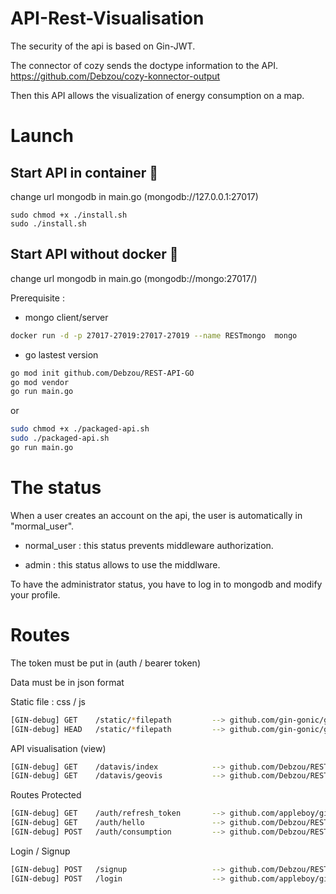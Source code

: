 # API-Rest-Visualisation

The security of the api is based on Gin-JWT.

The connector of cozy sends the doctype information to the API. https://github.com/Debzou/cozy-konnector-output

Then this API allows the visualization of energy consumption on a map.

# Launch

## Start API in container :whale:
change url mongodb in main.go (mongodb://127.0.0.1:27017)
```
sudo chmod +x ./install.sh
sudo ./install.sh
```

## Start API without docker :space_invader:
change url mongodb in main.go (mongodb://mongo:27017/)

Prerequisite : 
- mongo client/server 

```sh
docker run -d -p 27017-27019:27017-27019 --name RESTmongo  mongo
```

- go lastest version

```sh
go mod init github.com/Debzou/REST-API-GO
go mod vendor
go run main.go
```

or 

```sh
sudo chmod +x ./packaged-api.sh
sudo ./packaged-api.sh
go run main.go
```
# The status

 When a user creates an account on the api, the user is automatically in "mormal_user".
 
- normal_user : this status prevents middleware authorization.

- admin : this status allows to use the middlware.

To have the administrator status, you have to log in to mongodb and modify your profile.

# Routes

The token must be put in (auth / bearer token)

Data must be in json format

Static file : css / js 
```sh
[GIN-debug] GET    /static/*filepath         --> github.com/gin-gonic/gin.(*RouterGroup).createStaticHandler.func1 (3 handlers)
[GIN-debug] HEAD   /static/*filepath         --> github.com/gin-gonic/gin.(*RouterGroup).createStaticHandler.func1 (3 handlers)
```

API visualisation (view)
```sh
[GIN-debug] GET    /datavis/index            --> github.com/Debzou/REST-API-GO/internal/controllers.Getindex (3 handlers)
[GIN-debug] GET    /datavis/geovis           --> github.com/Debzou/REST-API-GO/internal/controllers.GetGeoVis (3 handlers)
```

Routes Protected 
```sh
[GIN-debug] GET    /auth/refresh_token       --> github.com/appleboy/gin-jwt/v2.(*GinJWTMiddleware).RefreshHandler-fm (3 handlers)
[GIN-debug] GET    /auth/hello               --> github.com/Debzou/REST-API-GO/internal/controllers.HelloHandler (4 handlers)
[GIN-debug] POST   /auth/consumption         --> github.com/Debzou/REST-API-GO/internal/controllers.PostConsumption (4 handlers)
```

Login / Signup 
```sh
[GIN-debug] POST   /signup                   --> github.com/Debzou/REST-API-GO/internal/controllers.CreateUser (3 handlers)
[GIN-debug] POST   /login                    --> github.com/appleboy/gin-jwt/v2.(*GinJWTMiddleware).LoginHandler-fm (3 handlers)
```
